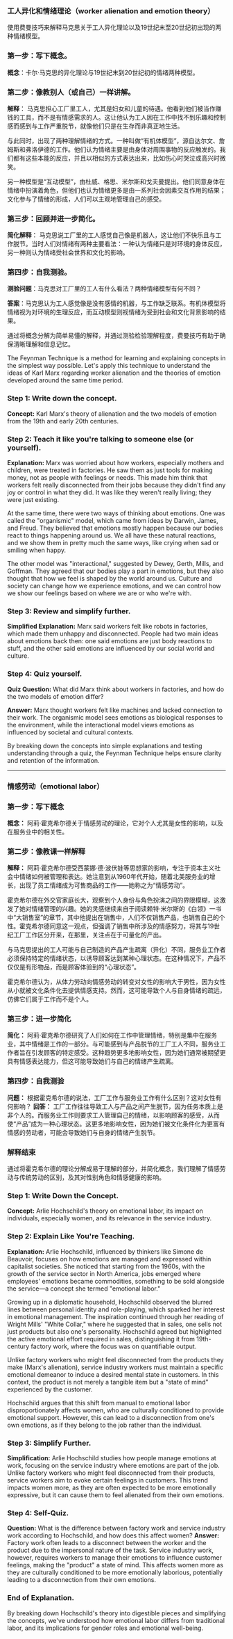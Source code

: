 ### 工人异化和情绪理论（worker alienation and emotion theory）

使用费曼技巧来解释马克思关于工人异化理论以及19世纪末至20世纪初出现的两种情绪模型。

### 第一步：写下概念。
**概念**：卡尔·马克思的异化理论与19世纪末到20世纪初的情绪两种模型。

### 第二步：像教别人（或自己）一样讲解。
**解释**：
马克思担心工厂里工人，尤其是妇女和儿童的待遇。他看到他们被当作赚钱的工具，而不是有情感需求的人。这让他认为工人因在工作中找不到乐趣和控制感而感到与工作严重脱节，就像他们只是在生存而非真正地生活。

与此同时，出现了两种理解情绪的方式。一种叫做“有机体模型”，源自达尔文、詹姆斯和弗洛伊德的工作。他们认为情绪主要是由身体对周围事物的反应触发的。我们都有这些本能的反应，并且以相似的方式表达出来，比如伤心时哭泣或高兴时微笑。

另一种模型是“互动模型”，由杜威、格思、米尔斯和戈夫曼提出。他们同意身体在情绪中扮演着角色，但他们也认为情绪更多是由一系列社会因素交互作用的结果；文化参与了情绪的形成，人们可以主观地管理自己的感受。

### 第三步：回顾并进一步简化。
**简化解释**：
马克思说工厂里的工人感觉自己像是机器人，这让他们不快乐且与工作脱节。当时人们对情绪有两种主要看法：一种认为情绪只是对环境的身体反应，另一种则认为情绪受社会世界和文化的影响。

### 第四步：自我测验。
**测验问题**：马克思对工厂里的工人有什么看法？两种情绪模型有何不同？

**答案**：马克思认为工人感觉像是没有感情的机器，与工作缺乏联系。有机体模型将情绪视为对环境的生理反应，而互动模型则视情绪为受到社会和文化背景影响的结果。

通过将概念分解为简单易懂的解释，并通过测验检验理解程度，费曼技巧有助于确保清晰理解和信息记忆。

The Feynman Technique is a method for learning and explaining concepts in the simplest way possible. Let's apply this technique to understand the ideas of Karl Marx regarding worker alienation and the theories of emotion developed around the same time period.

### Step 1: Write down the concept.
**Concept:** Karl Marx's theory of alienation and the two models of emotion from the 19th and early 20th centuries.

### Step 2: Teach it like you're talking to someone else (or yourself).
**Explanation:**
Marx was worried about how workers, especially mothers and children, were treated in factories. He saw them as just tools for making money, not as people with feelings or needs. This made him think that workers felt really disconnected from their jobs because they didn't find any joy or control in what they did. It was like they weren't really living; they were just existing.

At the same time, there were two ways of thinking about emotions. One was called the "organismic" model, which came from ideas by Darwin, James, and Freud. They believed that emotions mostly happen because our bodies react to things happening around us. We all have these natural reactions, and we show them in pretty much the same ways, like crying when sad or smiling when happy.

The other model was "interactional," suggested by Dewey, Gerth, Mills, and Goffman. They agreed that our bodies play a part in emotions, but they also thought that how we feel is shaped by the world around us. Culture and society can change how we experience emotions, and we can control how we show our feelings based on where we are or who we're with.

### Step 3: Review and simplify further.
**Simplified Explanation:**
Marx said workers felt like robots in factories, which made them unhappy and disconnected. People had two main ideas about emotions back then: one said emotions are just body reactions to stuff, and the other said emotions are influenced by our social world and culture.

### Step 4: Quiz yourself.
**Quiz Question:** What did Marx think about workers in factories, and how do the two models of emotion differ?

**Answer:** Marx thought workers felt like machines and lacked connection to their work. The organismic model sees emotions as biological responses to the environment, while the interactional model views emotions as influenced by societal and cultural contexts.

By breaking down the concepts into simple explanations and testing understanding through a quiz, the Feynman Technique helps ensure clarity and retention of the information.

---

### 情感劳动（emotional labor）

### 第一步：写下概念
**概念：** 阿莉·霍克希尔德关于情感劳动的理论，它对个人尤其是女性的影响，以及在服务业中的相关性。

### 第二步：像教课一样解释
**解释：**
阿莉·霍克希尔德受西蒙娜·德·波伏娃等思想家的影响，专注于资本主义社会中情绪如何被管理和表达。她注意到从1960年代开始，随着北美服务业的增长，出现了员工情绪成为可售商品的工作——她称之为“情感劳动”。

霍克希尔德在外交官家庭长大，观察到个人身份与角色扮演之间的界限模糊，这激发了她对情绪管理的兴趣。她的灵感继续来自于阅读赖特·米尔斯的《白领》一书中“大销售室”的章节，其中他提出在销售中，人们不仅销售产品，也销售自己的个性。霍克希尔德同意这一观点，但强调了销售中所涉及的情感努力，将其与19世纪工厂工作区分开来，在那里，关注点在于可量化的产出。

与马克思提出的工人可能与自己制造的产品产生疏离（异化）不同，服务业工作者必须保持特定的情绪状态，以诱导顾客达到某种心理状态。在这种情况下，产品不仅仅是有形物品，而是顾客体验到的“心理状态”。

霍克希尔德认为，从体力劳动向情感劳动的转变对女性的影响大于男性，因为女性从小就被文化条件化去提供情感支持。然而，这可能导致个人与自身情绪的疏远，仿佛它们属于工作而不是个人。

### 第三步：进一步简化
**简化：**
阿莉·霍克希尔德研究了人们如何在工作中管理情绪，特别是集中在服务业，其中情绪是工作的一部分。与可能感到与产品脱节的工厂工人不同，服务业工作者旨在引发顾客的特定感受。这种趋势更多地影响女性，因为她们通常被期望更具有情感表达能力，但这可能导致她们与自己的情绪产生疏离。

### 第四步：自我测验
**问题：** 根据霍克希尔德的说法，工厂工作与服务业工作有什么区别？这对女性有何影响？
**回答：** 工厂工作往往导致工人与产品之间产生脱节，因为任务本质上是非个人的。而服务业工作则要求工人管理自己的情绪，以影响顾客的感受，从而使“产品”成为一种心理状态。这更多地影响女性，因为她们被文化条件化为更富有情感的劳动者，可能会导致她们与自身的情绪产生脱节。

### 解释结束
通过将霍克希尔德的理论分解成易于理解的部分，并简化概念，我们理解了情感劳动与传统劳动的区别，及其对性别角色和情感健康的影响。

### Step 1: Write Down the Concept.
**Concept:** Arlie Hochschild's theory on emotional labor, its impact on individuals, especially women, and its relevance in the service industry.

### Step 2: Explain Like You're Teaching.
**Explanation:**
Arlie Hochschild, influenced by thinkers like Simone de Beauvoir, focuses on how emotions are managed and expressed within capitalist societies. She noticed that starting from the 1960s, with the growth of the service sector in North America, jobs emerged where employees' emotions became commodities, something to be sold alongside the service—a concept she termed "emotional labor."

Growing up in a diplomatic household, Hochschild observed the blurred lines between personal identity and role-playing, which sparked her interest in emotional management. The inspiration continued through her reading of Wright Mills' "White Collar," where he suggested that in sales, one sells not just products but also one's personality. Hochschild agreed but highlighted the active emotional effort required in sales, distinguishing it from 19th-century factory work, where the focus was on quantifiable output.

Unlike factory workers who might feel disconnected from the products they make (Marx's alienation), service industry workers must maintain a specific emotional demeanor to induce a desired mental state in customers. In this context, the product is not merely a tangible item but a "state of mind" experienced by the customer.

Hochschild argues that this shift from manual to emotional labor disproportionately affects women, who are culturally conditioned to provide emotional support. However, this can lead to a disconnection from one's own emotions, as if they belong to the job rather than the individual.

### Step 3: Simplify Further.
**Simplification:**
Arlie Hochschild studies how people manage emotions at work, focusing on the service industry where emotions are part of the job. Unlike factory workers who might feel disconnected from their products, service workers aim to evoke certain feelings in customers. This trend impacts women more, as they are often expected to be more emotionally expressive, but it can cause them to feel alienated from their own emotions.

### Step 4: Self-Quiz.
**Question:** What is the difference between factory work and service industry work according to Hochschild, and how does this affect women?
**Answer:** Factory work often leads to a disconnect between the worker and the product due to the impersonal nature of the task. Service industry work, however, requires workers to manage their emotions to influence customer feelings, making the "product" a state of mind. This affects women more as they are culturally conditioned to be more emotionally laborious, potentially leading to a disconnection from their own emotions.
### End of Explanation.
By breaking down Hochschild's theory into digestible pieces and simplifying the concepts, we've understood how emotional labor differs from traditional labor, and its implications for gender roles and emotional well-being.
